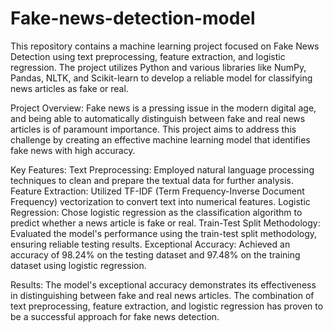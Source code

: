 # Fake-news-detection-model
This repository contains a machine learning project focused on Fake News Detection using text preprocessing, feature extraction, and logistic regression. The project utilizes Python and various libraries like NumPy, Pandas, NLTK, and Scikit-learn to develop a reliable model for classifying news articles as fake or real.

Project Overview:
Fake news is a pressing issue in the modern digital age, and being able to automatically distinguish between fake and real news articles is of paramount importance. This project aims to address this challenge by creating an effective machine learning model that identifies fake news with high accuracy.

Key Features:
Text Preprocessing: Employed natural language processing techniques to clean and prepare the textual data for further analysis.
Feature Extraction: Utilized TF-IDF (Term Frequency-Inverse Document Frequency) vectorization to convert text into numerical features.
Logistic Regression: Chose logistic regression as the classification algorithm to predict whether a news article is fake or real.
Train-Test Split Methodology: Evaluated the model's performance using the train-test split methodology, ensuring reliable testing results.
Exceptional Accuracy: Achieved an accuracy of 98.24% on the testing dataset and 97.48% on the training dataset using logistic regression.

Results:
The model's exceptional accuracy demonstrates its effectiveness in distinguishing between fake and real news articles. The combination of text preprocessing, feature extraction, and logistic regression has proven to be a successful approach for fake news detection.
